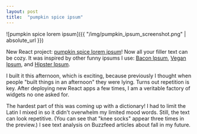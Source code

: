 ```yaml
---
layout: post
title:  "pumpkin spice ipsum"
---
```


![pumpkin spice lorem ipsum]({{ "/img/pumpkin_ipsum_screenshot.png" | absolute_url }})

New React project: [pumpkin spice lorem ipsum](pumpkin-spice)!  Now all your filler text can be cozy. It was inspired by other funny ipsums I use: [Bacon Ipsum](bacon-ipsum), [Vegan Ipsum](vegan-ipsum), and [Hipster Ipsum](hipster-ipsum).

I built it this afternoon, which is exciting, because previously I thought when people "built things in an afternoon" they were lying.  Turns out repetition is key.  After deploying new React apps a few times, I am a veritable factory of widgets no one asked for.

The hardest part of this was coming up with a dictionary!  I had to limit the Latin I mixed in so it didn't overwhelm my limited mood words.  Still, the text can look repetitive.  (You can see that "knee socks" appear three times in the preview.)  I see text analysis on Buzzfeed articles about fall in my future.

[pumpkin-spice]: http://jesswray.com/pumpkin-ipsum
[bacon-ipsum]: http://baconipsum.com
[vegan-ipsum]: http://veganipsum.com
[hipster-ipsum]: http://hipsteripsum.com
